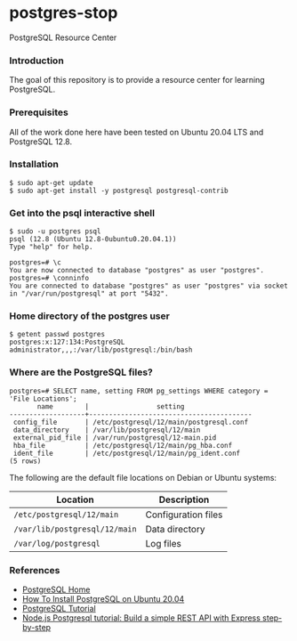 # postgres-stop
PostgreSQL Resource Center

### Introduction
The goal of this repository is to provide a resource center for learning PostgreSQL.

### Prerequisites
All of the work done here have been tested on Ubuntu 20.04 LTS and PostgreSQL 12.8.

### Installation
```
$ sudo apt-get update
$ sudo apt-get install -y postgresql postgresql-contrib
```

### Get into the psql interactive shell
```
$ sudo -u postgres psql
psql (12.8 (Ubuntu 12.8-0ubuntu0.20.04.1))
Type "help" for help.

postgres=# \c
You are now connected to database "postgres" as user "postgres".
postgres=# \conninfo
You are connected to database "postgres" as user "postgres" via socket in "/var/run/postgresql" at port "5432".
```

### Home directory of the postgres user
```
$ getent passwd postgres
postgres:x:127:134:PostgreSQL administrator,,,:/var/lib/postgresql:/bin/bash
```

### Where are the PostgreSQL files?
```
postgres=# SELECT name, setting FROM pg_settings WHERE category = 'File Locations';
       name        |                 setting                 
-------------------+-----------------------------------------
 config_file       | /etc/postgresql/12/main/postgresql.conf
 data_directory    | /var/lib/postgresql/12/main
 external_pid_file | /var/run/postgresql/12-main.pid
 hba_file          | /etc/postgresql/12/main/pg_hba.conf
 ident_file        | /etc/postgresql/12/main/pg_ident.conf
(5 rows)
```
The following are the default file locations on Debian or Ubuntu systems:

| Location                      | Description         |
| ----------------------------- | ------------------- |
| `/etc/postgresql/12/main`     | Configuration files |
| `/var/lib/postgresql/12/main` | Data directory      |
| `/var/log/postgresql`         | Log files           |

### References
- [PostgreSQL Home](https://www.postgresql.org/)
- [How To Install PostgreSQL on Ubuntu 20.04](https://www.digitalocean.com/community/tutorials/how-to-install-postgresql-on-ubuntu-20-04-quickstart)
- [PostgreSQL Tutorial](https://www.postgresqltutorial.com/)
- [Node.js Postgresql tutorial: Build a simple REST API with Express step-by-step](https://geshan.com.np/blog/2021/01/nodejs-postgresql-tutorial/)
